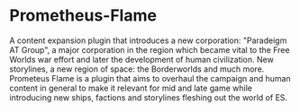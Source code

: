 # Prometheus-Flame
A content expansion plugin that introduces a new corporation: "Paradeigm AT Group", a major corporation in the region which became vital to the Free Worlds war effort and later the development of human civilization. New storylines, a new region of space: the Borderworlds and much more.
Prometeus Flame is a plugin that aims to overhaul the campaign and human content in general to make it relevant for mid and late game while introducing new ships, factions and storylines fleshing out the world of ES.
